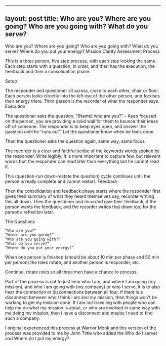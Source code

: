 ----
layout: post
title: Who are you? Where are you going? Who are you going with? What do you serve?
----

Who are
you? Where are you going? Who are you going with?
What do
you serve? Where do you put your energy?
Mission
Clarity Assessment Process

This is a three person,
five step process, with each step looking the same. Each step starts
with a question, in order, and then has the execution, the feedback
and then a consolidation phase.

Setup

The responder and
questioner sit across, close to each other, chair or floor. Each
person looks directly into the left eye of the other person, and
focuses their energy there. Third person is the recorder of what the responder says.
Execution

The questioner asks the
question, “[Name] who are you?” – Keep focused on the person,
you are providing a solid wall for them to bounce their ideas off of
someone.
The responder is to
keep eyes open, and answer the question until he “runs out”.
Let the questioner know when he feels done.

Then the questioner
asks the question again, same way, same focus.

The recorder is a clear and faithful scribe of the keywords words spoken by the
responder. Write legibly. It is more important to capture few, but
relevant words that the responder can read later than everything but
he cannot read it.

This (question-run
down-restate the question) cycle continues until the person is really
complete and cannot restart.
Feedback

Then the consolidation
and feedback phase starts where the responder first gives their summary
of what they heard themselves say, recorder writing this all down. Then
the questioner and recorded give their feedback, if the person wants the
feedback, and the recorder writes that down too, for the person’s
reflection later.

The Questions

    “Who are you?”
    “Where are you going?”
    “Who are you going with?”
    “What do you serve?”
    “Where do you put your energy?”

When one person is
finished (should be about 10 min per phase and 50 min per person) the
roles rotate, and another person is responder, etc.

Continue, rotate roles
so all three men have a chance to process.

Part of the process is
not to just hear who I am, and where I am going (my mission), and who
I am going with (my company) or who I serve, it is to also hear the
connection or disconnections between all four. If there is a
disconnect between who I think I am and my mission, then things won’t
be working to get my mission done. If I am not traveling with people
who can help me do what my mission is about, or who are involved in
some way with me doing my mission, then I have a disconnect and maybe
I need to find such a company.

I original experienced this process at Warrior Monk and this version of the process was provided to me by John Tittle who added the Who do I server and Where do I put my energy?
